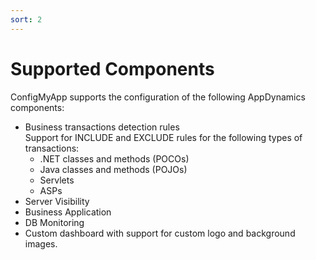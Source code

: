 ```yaml
---
sort: 2
---
```


# Supported Components

ConfigMyApp supports the configuration of the following AppDynamics components:

 - Business transactions detection rules <br>
   Support for INCLUDE and EXCLUDE rules for the following types of transactions:
    - .NET classes and methods (POCOs)
    - Java classes and methods (POJOs)
    - Servlets
    - ASPs
 - Server Visibility
 - Business Application
 - DB Monitoring
 - Custom dashboard with support for custom logo and background images.
